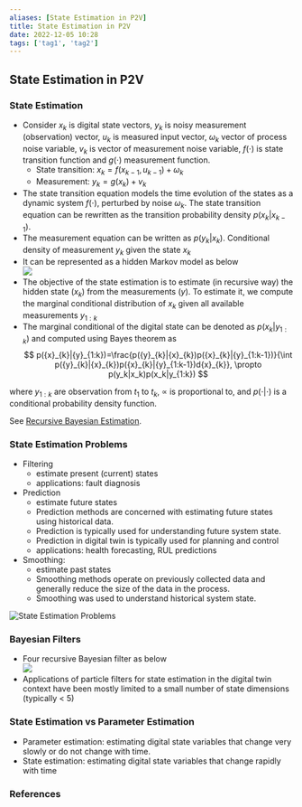 ```yaml
---
aliases: [State Estimation in P2V]
title: State Estimation in P2V
date: 2022-12-05 10:28
tags: ['tag1', 'tag2']
---
```


## State Estimation in P2V

### State Estimation

- Consider $x_k$ is digital state vectors, $y_k$ is noisy measurement (observation) vector, $u_k$ is measured input vector, $\omega_k$ vector of process noise variable, $v_k$ is vector of measurement noise variable, $f(\cdot)$ is state transition function and $g(\cdot)$ measurement function.  
  - State transition: $x_k=f(x_{k-1},u_{k-1})+\omega_k$
  - Measurement: $y_k= g(x_k)+v_k$
- The state transition equation models the time evolution of the states as a dynamic system $f(\cdot)$, perturbed by noise $\omega_k$. The state transition equation can be rewritten as the transition probability density $p(x_k|x_{k-1})$.
- The measurement equation can be written as $p(y_k|x_k)$. Conditional density of measurement $y_k$ given the state $x_k$
- It can be represented as a hidden Markov model as below  
![](https://i.vgy.me/ouNe2B.png)
- The objective of the state estimation is to estimate (in recursive way) the hidden state ($x_k$) from the measurements ($y$). To estimate it, we compute the marginal conditional distribution of $x_k$ given all available measurements $y_{1:k}$
- The marginal conditional of the digital state can be denoted as $p(x_k|y_{1:k})$ and computed using Bayes theorem as
$$
p({x}_{k}|{y}_{1:k})=\frac{p({y}_{k}|{x}_{k})p({x}_{k}|{y}_{1:k-1})}{\int p({y}_{k}|{x}_{k})p({x}_{k}|{y}_{1:k-1})d{x}_{k}}, \propto p(y_k|x_k)p(x_k|y_{1:k})
$$

where $y_{1:k}$ are observation from $t_1$ to $t_k$, $\propto$ is proportional to, and $p(\cdot|\cdot)$ is a conditional probability density function.

See [Recursive Bayesian Estimation](bayesian-estimation.md).

### State Estimation Problems

- Filtering
  - estimate present (current) states
  - applications: fault diagnosis
- Prediction
  - estimate future states
  - Prediction methods are concerned with estimating future states using historical data.
  - Prediction is typically used for understanding future system state.
  - Prediction in digital twin is typically used for planning and control
  - applications: health forecasting, RUL predictions
- Smoothing:
  - estimate past states
  - Smoothing methods operate on previously collected data and generally reduce the size of the data in the process.
  - Smoothing was used to understand historical system state.

![State Estimation Problems](https://i.vgy.me/r2nwfw.png)

### Bayesian Filters

- Four recursive Bayesian filter as below  
![](https://i.vgy.me/nlSXeE.png)
- Applications of particle filters for state estimation in the digital twin context have been mostly limited to a small number of state dimensions (typically < 5)

### State Estimation vs Parameter Estimation

- Parameter estimation: estimating digital state variables that change very slowly or do not change with time.
- State estimation: estimating digital state variables that change rapidly with time

### References
